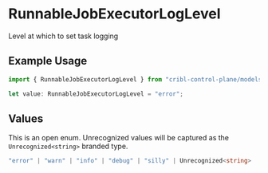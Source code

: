 # RunnableJobExecutorLogLevel

Level at which to set task logging

## Example Usage

```typescript
import { RunnableJobExecutorLogLevel } from "cribl-control-plane/models";

let value: RunnableJobExecutorLogLevel = "error";
```

## Values

This is an open enum. Unrecognized values will be captured as the `Unrecognized<string>` branded type.

```typescript
"error" | "warn" | "info" | "debug" | "silly" | Unrecognized<string>
```